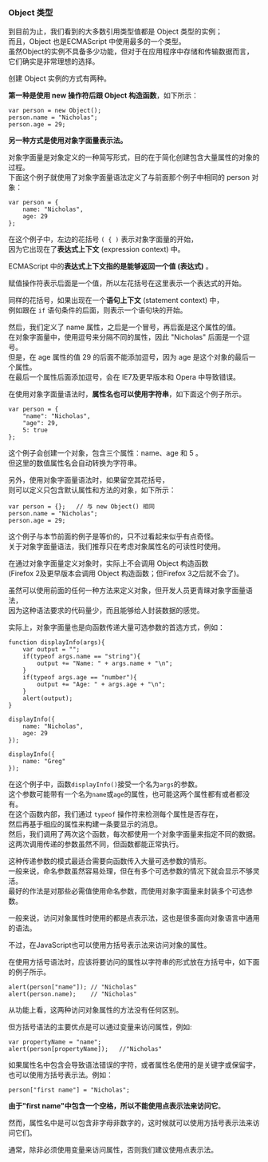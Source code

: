 ### Object 类型

到目前为止，我们看到的大多数引用类型值都是 Object 类型的实例；  
而且，Object 也是ECMAScript 中使用最多的一个类型。  
虽然Object的实例不具备多少功能，但对于在应用程序中存储和传输数据而言，它们确实是非常理想的选择。

创建 Object 实例的方式有两种。  

**第一种是使用 new 操作符后跟 Object 构造函数**，如下所示：  

	var person = new Object();
    person.name = "Nicholas";
    person.age = 29;

**另一种方式是使用对象字面量表示法。**  

对象字面量是对象定义的一种简写形式，目的在于简化创建包含大量属性的对象的过程。  
下面这个例子就使用了对象字面量语法定义了与前面那个例子中相同的 person 对象：  
     
	var person = {
    	name: "Nicholas",
        age: 29
    };

在这个例子中，左边的花括号 `( { )` 表示对象字面量的开始，  
因为它出现在了**表达式上下文** (expression context) 中。  

ECMAScript 中的**表达式上下文指的是能够返回一个值 (表达式)** 。  

赋值操作符表示后面是一个值，所以左花括号在这里表示一个表达式的开始。  

同样的花括号，如果出现在一个**语句上下文** (statement context) 中，  
例如跟在 `if` 语句条件的后面，则表示一个语句块的开始。  

然后，我们定义了 name 属性，之后是一个冒号，再后面是这个属性的值。  
在对象字面量中，使用逗号来分隔不同的属性，因此 "Nicholas" 后面是一个逗号。  
但是，在 age 属性的值 29 的后面不能添加逗号，因为 age 是这个对象的最后一个属性。  
在最后一个属性后面添加逗号，会在 IE7及更早版本和 Opera 中导致错误。  

在使用对象字面量语法时，**属性名也可以使用字符串**，如下面这个例子所示。  
     
	var person = {
    	"name": "Nicholas",
        "age": 29,
        5: true
    };

这个例子会创建一个对象，包含三个属性：name、age 和 5 。  
但<red>这里的数值属性名会自动转换为字符串</red>。
    
另外，使用对象字面量语法时，如果留空其花括号，  
则可以定义只包含默认属性和方法的对象，如下所示：

	var person = {};   // 与 new Object() 相同
    person.name = "Nicholas";
    person.age = 29;

这个例子与本节前面的例子是等价的，只不过看起来似乎有点奇怪。  
关于对象字面量语法，我们推荐只在考虑对象属性名的可读性时使用。  

在通过对象字面量定义对象时，实际上不会调用 Object 构造函数   
(Firefox 2及更早版本会调用 Object 构造函数；但Firefox 3之后就不会了)。

虽然可以使用前面的任何一种方法来定义对象，但开发人员更青睐对象字面量语法，  
因为这种语法要求的代码量少，而且能够给人封装数据的感觉。  

实际上，对象字面量也是向函数传递大量可选参数的首选方式，例如：  

	function displayInfo(args){
    	var output = "";
        if(typeof args.name == "string"){
        	output += "Name: " + args.name + "\n";
        }
        if(typeof args.age == "number"){
        	output += "Age: " + args.age + "\n";
        }
        alert(output);
    }

    displayInfo({
    	name: "Nicholas",
        age: 29
    });

    displayInfo({
    	name: "Greg"
    });

在这个例子中，函数`displayInfo()`接受一个名为`args`的参数。  
这个参数可能带有一个名为`name`或`age`的属性，也可能这两个属性都有或者都没有。  
在这个函数内部，我们通过 `typeof` 操作符来检测每个属性是否存在，  
然后再基于相应的属性来构建一条要显示的消息。  
然后，我们调用了两次这个函数，每次都使用一个对象字面量来指定不同的数据。  
这两次调用传递的参数虽然不同，但函数都能正常执行。

这种传递参数的模式最适合需要向函数传入大量可选参数的情形。  
一般来说，命名参数虽然容易处理，但在有多个可选参数的情况下就会显示不够灵活。  
最好的作法是<red>对那些必需值使用命名参数，而使用对象字面量来封装多个可选参数</red>。

一般来说，<red>访问对象属性时使用的都是点表示法</red>，这也是很多面向对象语言中通用的语法。

不过，在JavaScript也可以<red>使用方括号表示法来访问对象的属性</red>。

在使用方括号语法时，应该将<red>要访问的属性以字符串的形式</red>放在方括号中，如下面的例子所示。

	alert(person["name"]); // "Nicholas"
    alert(person.name);    // "Nicholas"
    
从功能上看，这两种访问对象属性的方法没有任何区别。  

<red>但方括号语法的主要优点是可以通过变量来访问属性</red>，例如:
     
	var propertyName = "name";
    alert(person[propertyName]);   //"Nicholas"
    
<red>如果属性名中包含会导致语法错误的字符，或者属性名使用的是关键字或保留字，也可以使用方括号表示法</red>。例如：

	person["first name"] = "Nicholas";

**由于"first name"中包含一个空格，所以不能使用点表示法来访问它**。  

然而，<red>属性名中是可以包含非字母非数字的，这时候就可以使用方括号表示法来访问它们</red>。

通常，除非必须使用变量来访问属性，否则我们建议使用点表示法。  

